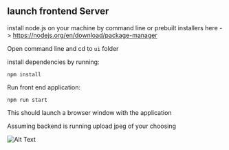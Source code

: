 ## launch frontend Server


install node.js on your machine by command line or prebuilt installers here -> https://nodejs.org/en/download/package-manager

Open command line and cd to `ui` folder 


install dependencies by running:

```npm install```

Run front end application:

```npm run start ```

This should launch a browser window with the application

Assuming backend is running upload jpeg of your choosing 

![Alt Text](https://i.giphy.com/media/v1.Y2lkPTc5MGI3NjExNWNlNnVhYzJveXY2djljeWV3NTcxeG5hZG5iNTExNmlkb3J5OGFmdyZlcD12MV9pbnRlcm5hbF9naWZfYnlfaWQmY3Q9Zw/YbXLZ6dymH758xSEbM/giphy.gif) 